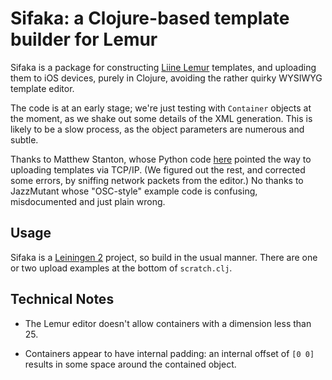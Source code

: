 # Sifaka: a Clojure-based template builder for Lemur

Sifaka is a package for constructing [Liine Lemur][liine] templates,
and uploading them
to iOS devices, purely in Clojure, avoiding the rather quirky WYSIWYG
template editor.

The code is at an early stage; we're just testing with `Container`
objects at the moment, as we shake out some details of the XML
generation. This is likely to be a slow process, as the object
parameters are numerous and subtle.

Thanks to Matthew Stanton, whose Python code [here][stanton] pointed the
way to uploading templates via TCP/IP. (We figured out the rest, and
corrected some errors, by sniffing network packets from the editor.) No
thanks to JazzMutant whose "OSC-style" example code is confusing,
misdocumented and just plain wrong.

## Usage

Sifaka is a [Leiningen 2][lein] project, so build in the usual
manner. There are one or two upload examples at the bottom of
`scratch.clj`.

## Technical Notes

- The Lemur editor doesn't allow containers with a dimension less than 25.

- Containers appear to have internal padding: an internal offset of
  `[0 0]` results in some space around the contained object.

[liine]: http://liine.net
[stanton]: http://music.trontronic.com/lemur/lemur_loader.py
[lein]: https://github.com/technomancy/leiningen/
